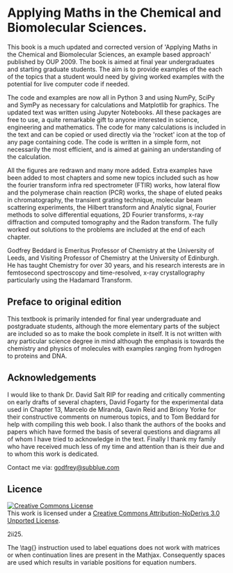 

# Applying Maths in the Chemical and Biomolecular Sciences.

This book is a much updated and corrected version of 'Applying Maths in the Chemical and Biomolecular Sciences, an example based approach' published by OUP 2009. The book is aimed at final year undergraduates and starting graduate students. The aim is to provide examples of the each of the topics that a student would need by giving worked examples with the potential for live computer code if needed.

The code and examples are now all in Python 3 and using NumPy, SciPy and SymPy as necessary for calculations and Matplotlib for graphics. The updated text was written using Jupyter Notebooks. All these packages are free to use, a quite remarkable gift to anyone interested in science, engineering and mathematics. The code for many calculations is included in the text and can be copied or used directly via the 'rocket' icon at the top of any page containing code. The code is written in a simple form, not necessarily the most efficient, and is aimed at gaining an understanding of the calculation.

All the figures are redrawn and many more added. Extra examples have been added to most chapters and some new topics included such as how the fourier transform infra red spectrometer (FTIR) works, how lateral flow and the polymerase chain reaction (PCR) works, the shape of eluted peaks in chromatography, the transient grating technique, molecular beam scattering experiments, the Hilbert transform and Analytic signal, Fourier methods to solve differential equations, 2D Fourier transforms, x-ray diffraction and computed tomography and the Radon transform. The fully worked out solutions to the problems are included at the end of each chapter. 

Godfrey Beddard is Emeritus Professor of Chemistry at the University of Leeds, and Visiting Professor of Chemistry at the University of Edinburgh. He has taught Chemistry for over 30 years, and his research interests are in femtosecond spectroscopy and time-resolved, x-ray crystallography particularly using the Hadamard Transform.

## Preface to original edition

This textbook is primarily intended for final year undergraduate and postgraduate students, although the more elementary parts of the subject are included so as to make the book complete in itself. It is not written with any particular science degree in mind although the emphasis is towards the chemistry and physics of molecules with examples ranging from hydrogen to proteins and DNA.

## Acknowledgements

I would like to thank Dr. David Salt RIP for reading and critically commenting on early drafts of several chapters, David Fogarty for the experimental data used in Chapter 13,  Marcelo de Miranda, Gavin Reid and Briony Yorke for their constructive comments on numerous topics, and to Tom Beddard for help with compiling this web book. I also thank the authors of the books and papers which have formed the basis of several questions and diagrams all of whom I have tried to acknowledge in the text. Finally I thank my family who have received much less of my time and attention than is their due and to whom this work is dedicated.

Contact me via: <a href="&#109;&#97;&#105;&#108;&#116;&#111;&#58;&#103;&#111;&#100;&#102;&#114;&#101;&#121;&#64;&#115;&#117;&#98;&#98;&#108;&#117;&#101;&#46;&#99;&#111;&#109;">&#103;&#111;&#100;&#102;&#114;&#101;&#121;&#64;&#115;&#117;&#98;&#98;&#108;&#117;&#101;&#46;&#99;&#111;&#109;</a>

## Licence 

<a rel="license" href="https://eur03.safelinks.protection.outlook.com/?url=http%3A%2F%2Fcreativecommons.org%2Flicenses%2Fby-nd%2F3.0%2F&amp;data=05%7C01%7CG.S.Beddard%40leeds.ac.uk%7Cce185818f74a491cf66b08daac6ae9f7%7Cbdeaeda8c81d45ce863e5232a535b7cb%7C1%7C0%7C638011872572578072%7CUnknown%7CTWFpbGZsb3d8eyJWIjoiMC4wLjAwMDAiLCJQIjoiV2luMzIiLCJBTiI6Ik1haWwiLCJXVCI6Mn0%3D%7C3000%7C%7C%7C&amp;sdata=eZGtZPkaspb1wnZAz89SzuxrExpc3dfIDWu8DN%2BTaGw%3D&amp;reserved=0"><img alt="Creative Commons License" style="border-width:0" src="https://eur03.safelinks.protection.outlook.com/?url=https%3A%2F%2Fi.creativecommons.org%2Fl%2Fby-nd%2F3.0%2F88x31.png&amp;data=05%7C01%7CG.S.Beddard%40leeds.ac.uk%7Cce185818f74a491cf66b08daac6ae9f7%7Cbdeaeda8c81d45ce863e5232a535b7cb%7C1%7C0%7C638011872572578072%7CUnknown%7CTWFpbGZsb3d8eyJWIjoiMC4wLjAwMDAiLCJQIjoiV2luMzIiLCJBTiI6Ik1haWwiLCJXVCI6Mn0%3D%7C3000%7C%7C%7C&amp;sdata=geEzVQk994lIjTPodr8VDtGMnjLBH7vkZinGFOKED0E%3D&amp;reserved=0" /></a><br />This work is licensed under a <a rel="license" href="https://eur03.safelinks.protection.outlook.com/?url=http%3A%2F%2Fcreativecommons.org%2Flicenses%2Fby-nd%2F3.0%2F&amp;data=05%7C01%7CG.S.Beddard%40leeds.ac.uk%7Cce185818f74a491cf66b08daac6ae9f7%7Cbdeaeda8c81d45ce863e5232a535b7cb%7C1%7C0%7C638011872572578072%7CUnknown%7CTWFpbGZsb3d8eyJWIjoiMC4wLjAwMDAiLCJQIjoiV2luMzIiLCJBTiI6Ik1haWwiLCJXVCI6Mn0%3D%7C3000%7C%7C%7C&amp;sdata=eZGtZPkaspb1wnZAz89SzuxrExpc3dfIDWu8DN%2BTaGw%3D&amp;reserved=0">Creative Commons Attribution-NoDerivs 3.0 Unported License</a>.

2ii25.

The \tag{} instruction used to label equations does not work with matrices or when continuation lines are present in the Mathjax. Consequently spaces are used which results in variable positions for equation numbers.